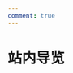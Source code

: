 ```yaml
---
comment: true
---
```

# 站内导览

<DownloadLinkCollector
  title="快速链接"
  bg-image="/assets/smalllogo.png"
  bcolor="orange"
  :newtab="false"
  :downloads="[
    {
      link: '/guide/start-discover',
      text: '开始探索',
    },
    {
      link: '/guide/new',
      text: '更新日志&新功能介绍'
    },
    {
      link: '/guide/link',
      text: '站内导览'
    },
    {
      link: '/resources',
      text: '资源中心'
    },
    {
      link: '/resources/application/single/',
      text: '独立型应用程序-介绍',
    },
    {
      link: '/resources/application/single/map',
      text: '独立型应用程序-概览',
    },
    {
      link: '/resources/application/single/JiYuDiaoDuan',
      text: '❗反极域课堂专栏',
    },
    {
      link: '/resources/application/pack/',
      text: '打包应用程序-介绍',
    },
    {
      link: '/resources/application/pack/map',
      text: '打包应用程序-概览',
    },
    {
      link: '/resources/application/pack/ldmnq',
      text: '雷电模拟器 ⚡',
    },
    {
      link: '/resources/application/pack/eggy-party',
      text: '蛋仔派对',
    },
    {
      link: '/resources/website/',
      text: '网站-介绍',
    },
    {
      link: '/resources/website/map',
      text: '网站-概览',
    },
    {
      link: '/resources/website/mc-js',
      text: 'MC.js',
    },
    {
      link: '/resources/website/yschou',
      text: '原神抽卡模拟器',
    },
    {
      link: '/resources/picture/map',
      text: '图片-概览',
    },
    {
      link: '/resources/picture/some-people/tzb',
      text: '唐子9',
    },
    {
      link: '/resources/picture/some-people/ggat',
      text: '甘关阿同',
    },
    {
      link: '/resources/picture/some-people/xuge',
      text: '虚哥',
    },
    {
      link: '/resources/picture/some-people/from-xysys',
      text: '来自某校园摄影师',
    },
    {
      link: '/resources/picture/some-people/others-in-class',
      text: '某些其他的',
    },
    {
      link: '/resources/video/map',
      text: '视频-概览',
    },
    {
      link: '/resources/video/penguin',
      text: '嚣张牌小品的珍贵实录',
    },
    {
      link: '/pro',
      text: 'WGdocs Pro Service-概览',
    },
    {
      link: '/pro/speed',
      text: '加速访问&镜像站点',
    },
    {
      link: '/pro/filehelper',
      text: '文件快递柜',
    },
    {
      link: '/community/upload',
      text: '上传资源',
    },
    {
      link: '/community/architecture',
      text: '架构',
    },
    {
      link: '/other',
      text: '关于',
    }
]"
/>
<br>
<DownloadLinkCollector
  title="其他页面测试"
  bg-image="/assets/smalllogo.png"
  bcolor="orange"
  :newtab="true"
  :downloads="[
    {
      link: '/404',
      text: '404找不到页面测试',
    },
    {
      link: '/resources/picture/',
      text: '重定向页面测试',
    },
    {
      link: '/machine/index.html',
      text: '小彩蛋',
    },
  ]"
/>